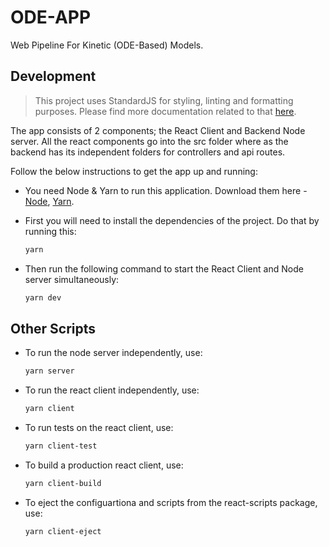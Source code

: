 # ODE-APP

Web Pipeline For Kinetic (ODE-Based) Models.

## Development

> This project uses StandardJS for styling, linting and formatting purposes. Please find more documentation related to that [here](https://standardjs.com/).

The app consists of 2 components; the React Client and Backend Node server. All the react components go into the src folder where as the backend has its independent folders for controllers and api routes.

Follow the below instructions to get the app up and running:

- You need Node & Yarn to run this application. Download them here - [Node](https://nodejs.org/), [Yarn](https://yarnpkg.com).

- First you will need to install the dependencies of the project. Do that by running this:

  ```bash
  yarn
  ```

- Then run the following command to start the React Client and Node server simultaneously:

  ```bash
  yarn dev
  ```

## Other Scripts

- To run the node server independently, use:

  ```bash
  yarn server
  ```

- To run the react client independently, use:

  ```bash
  yarn client
  ```

- To run tests on the react client, use:

  ```bash
  yarn client-test
  ```

- To build a production react client, use:

  ```bash
  yarn client-build
  ```

- To eject the configuartiona and scripts from the react-scripts package, use:

  ```bash
  yarn client-eject
  ```
